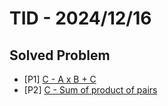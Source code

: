 # TID - 2024/12/16
<!--
## Learnings
- 
- 
-->

## Solved Problem
- [P1] [C - A x B + C](https://github.com/Taka0007/AtCoder/blob/main/ABC/ABC_179/ABC179_C.py)
- [P2] [C - Sum of product of pairs](https://github.com/Taka0007/AtCoder/blob/main/ABC/ABC_177/ABC177_C.py)
